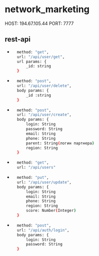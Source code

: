 # network_marketing

HOST: 194.67.105.44
PORT: 7777

## rest-api

* ```sh
    method: "get",
    url: "/api/user/get",
    url params: {
        _id: string
    }

* ```sh
    method: "post", 
    url: "/api/user/delete",
    body params: {
        _id :string
    }

* ```sh
    method: "post",
    url: "/api/user/create",
    body params: {
        login: String
        password: String
        email: String
        phone: String
        parent: String(логин партнера)
        region: String
    }

* ```sh
    method: "get",
    url: "/api/users"

* ```sh
    method: "put",
    url: "/api/user/update",
    body params: {
        login: String
        email: String
        phone: String
        region: String
        score: Number(Integer)
    }

* ```sh
    method: "post",
    url: "/api/auth/login",
    body params: {
        login: String
        password: String
    }